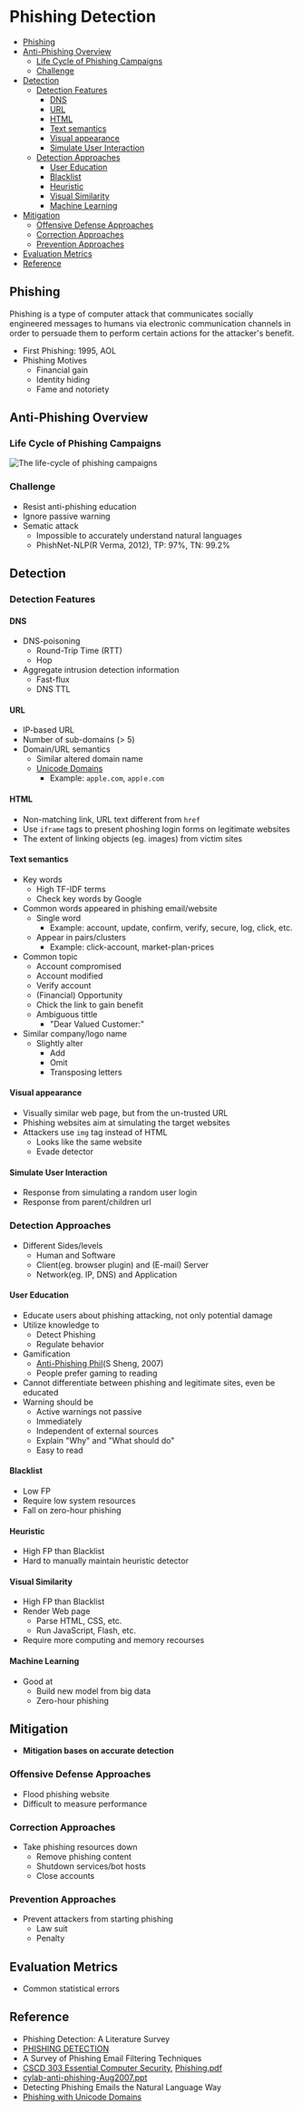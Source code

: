 # Phishing Detection

<!-- TOC -->

- [Phishing](#phishing)
- [Anti-Phishing Overview](#anti-phishing-overview)
    - [Life Cycle of Phishing Campaigns](#life-cycle-of-phishing-campaigns)
    - [Challenge](#challenge)
- [Detection](#detection)
    - [Detection Features](#detection-features)
        - [DNS](#dns)
        - [URL](#url)
        - [HTML](#html)
        - [Text semantics](#text-semantics)
        - [Visual appearance](#visual-appearance)
        - [Simulate User Interaction](#simulate-user-interaction)
    - [Detection Approaches](#detection-approaches)
        - [User Education](#user-education)
        - [Blacklist](#blacklist)
        - [Heuristic](#heuristic)
        - [Visual Similarity](#visual-similarity)
        - [Machine Learning](#machine-learning)
- [Mitigation](#mitigation)
    - [Offensive Defense Approaches](#offensive-defense-approaches)
    - [Correction Approaches](#correction-approaches)
    - [Prevention Approaches](#prevention-approaches)
- [Evaluation Metrics](#evaluation-metrics)
- [Reference](#reference)

<!-- /TOC -->

## Phishing

Phishing is a type of computer attack that communicates socially engineered messages to humans via electronic communication channels in order to persuade them to perform certain actions for the attacker's benefit.

* First Phishing: 1995, AOL
* Phishing Motives
    * Financial gain
    * Identity hiding
    * Fame and notoriety

## Anti-Phishing Overview

### Life Cycle of Phishing Campaigns

![The life-cycle of phishing campaigns](images/life-cycle_of_phishing_campaigns.png)

### Challenge

* Resist anti-phishing education
* Ignore passive warning
* Sematic attack
    * Impossible to accurately understand natural languages
    * PhishNet-NLP(R Verma, 2012), TP: 97%, TN: 99.2%

## Detection

### Detection Features

#### DNS

* DNS-poisoning
    * Round-Trip Time (RTT)
    * Hop
* Aggregate intrusion detection information
    * Fast-flux
    * DNS TTL

#### URL

* IP-based URL
* Number of sub-domains (> 5)
* Domain/URL semantics
    * Similar altered domain name
    * [Unicode Domains](https://www.xudongz.com/blog/2017/idn-phishing/)
        * Example: `apple.com`, `аррӏе.com`

#### HTML

* Non-matching link, URL text different from `href`
* Use `iframe` tags to present phoshing login forms on legitimate websites
* The extent of linking objects (eg. images) from victim sites

#### Text semantics

* Key words
    * High TF-IDF terms
    * Check key words by Google
* Common words appeared in phishing email/website
    * Single word
        * Example: account, update, confirm, verify, secure, log, click, etc.
    * Appear in pairs/clusters
        * Example: click-account, market-plan-prices
* Common topic
    * Account compromised
    * Account modified
    * Verify account
    * (Financial) Opportunity
    * Chick the link to gain benefit
    * Ambiguous tittle
        * "Dear Valued Customer:"
* Similar company/logo name
    * Slightly alter
        * Add
        * Omit
        * Transposing letters

#### Visual appearance

* Visually similar web page, but from the un-trusted URL
* Phishing websites aim at simulating the target websites
* Attackers use `img` tag instead of HTML
    * Looks like the same website
    * Evade detector

#### Simulate User Interaction

* Response from simulating a random user login
* Response from parent/children url

### Detection Approaches

* Different Sides/levels
    * Human and Software
    * Client(eg. browser plugin) and (E-mail) Server
    * Network(eg. IP, DNS) and Application

#### User Education

* Educate users about phishing attacking, not only potential damage
* Utilize knowledge to
    * Detect Phishing
    * Regulate behavior
* Gamification
    * [Anti-Phishing Phil](http://www.ucl.ac.uk/cert/antiphishing/)(S Sheng, 2007)
    * People prefer gaming to reading
* Cannot differentiate between phishing and legitimate sites, even be educated
* Warning should be
    * Active warnings not passive
    * Immediately
    * Independent of external sources
    * Explain "Why" and "What should do"
    * Easy to read

#### Blacklist

* Low FP
* Require low system resources
* Fall on zero-hour phishing

#### Heuristic

* High FP than Blacklist
* Hard to manually maintain heuristic detector

#### Visual Similarity

* High FP than Blacklist
* Render Web page
    * Parse HTML, CSS, etc.
    * Run JavaScript, Flash, etc.
* Require more computing and memory recourses

#### Machine Learning

* Good at
    * Build new model from big data
    * Zero-hour phishing

## Mitigation

* **Mitigation bases on accurate detection**

### Offensive Defense Approaches

* Flood phishing website
* Difficult to measure performance

### Correction Approaches

* Take phishing resources down
    * Remove phishing content
    * Shutdown services/bot hosts
    * Close accounts

### Prevention Approaches

* Prevent attackers from starting phishing
    * Law suit
    * Penalty

## Evaluation Metrics

* Common statistical errors

## Reference

* Phishing Detection: A Literature Survey
* [PHISHING DETECTION](https://www.slideshare.net/ummeayesha/phishing-detection)
* A Survey of Phishing Email Filtering Techniques
* [CSCD 303 Essential Computer Security](http://penguin.ewu.edu/cscd303/), [Phishing.pdf](http://penguin.ewu.edu/cscd303/CourseNotes/CSCD303-Lecture11a-Phishing-2017.pdf)
* [cylab-anti-phishing-Aug2007.ppt](https://www.cs.cmu.edu/~jasonh/presentations/cylab-anti-phishing-Aug2007.ppt)
* Detecting Phishing Emails the Natural Language Way
* [Phishing with Unicode Domains](https://www.xudongz.com/blog/2017/idn-phishing/)
